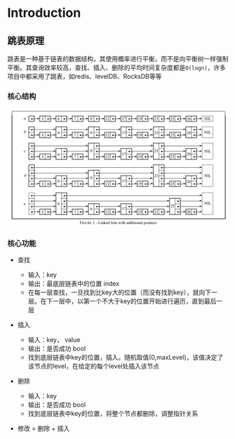 # Introduction


## 跳表原理
跳表是一种基于链表的数据结构，其使用概率进行平衡，而不是向平衡树一样强制平衡。其查询效率较高，查找、插入、删除的平均时间复杂度都是`O(logn)`，许多项目中都采用了跳表，如redis、levelDB、RocksDB等等

### 核心结构
![avatar](./skiplist.png)

### 核心功能

- 查找 
  - 输入：key
  - 输出：最底层链表中的位置 index
  - 在每一层查找，一旦找到比key大的位置（而没有找到key），就向下一层。在下一层中，以第一个不大于key的位置开始进行遍历，直到最后一层

- 插入
  - 输入：key， value
  - 输出：是否成功 bool
  - 找到底层链表中key的位置，插入。随机取值(0,maxLevel)，该值决定了该节点的level，在给定的每个level处插入该节点
- 删除
  - 输入：key
  - 输出：是否成功 bool
  - 找到底层链表中key的位置，将整个节点都删除，调整指针关系

- 修改 = 删除 + 插入